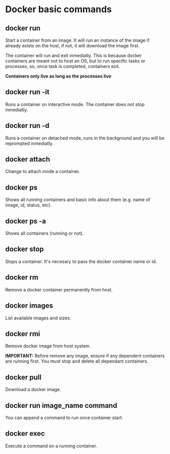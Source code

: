 # Docker basic commands

## **docker run**

Start a container from an image. It will run an instance of the image if already exists on the host, if not, it will download the image first.

The container will run and exit inmediatly. This is because docker containers are meant not to host an OS, but to run specific tasks or processes, so, once task is completed, containers exit.

**Containers only live as long as the processes live**

## **docker run -it**

Runs a container on interactive mode. The container does not stop inmediatly.

## **docker run -d**

Runs a container on detached mode, runs in the background and you will be reprompted inmediatly.

## **docker attach**

Change to attach mode a container.

## **docker ps**

Shows all running containers and basic info about them (e.g. name of image, id, status, etc).

## **docker ps -a**

Shows all containers (running or not).

## **docker stop**

Stops a container. It's necesary to pass the docker container name or id.

## **docker rm**

Remove a docker container permanently from host.

## **docker images**

List available images and sizes.

## **docker rmi**

Remove docker image from host system.

**IMPORTANT:** Before remove any image, ensure if any dependent containers are running first. You must stop and delete all dependant containers.

## **docker pull**

Download a docker image.

## **docker run image_name command**

You can append a command to run once container start.

## **docker exec**

Execute a command on a running container.
